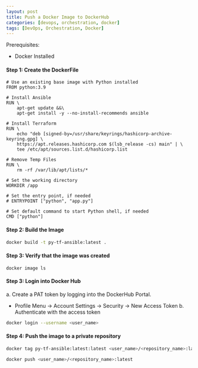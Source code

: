 ```yaml
---
layout: post
title: Push a Docker Image to DockerHub
categories: [devops, orchestration, docker]
tags: [DevOps, Orchestration, Docker]
---
```


Prerequisites:
- Docker Installed

#### Step 1: Create the DockerFile
```docker
# Use an existing base image with Python installed
FROM python:3.9

# Install Ansible
RUN \
    apt-get update &&\
    apt-get install -y --no-install-recommends ansible
    
# Install Terraform
RUN \
    echo "deb [signed-by=/usr/share/keyrings/hashicorp-archive-keyring.gpg] \
    https://apt.releases.hashicorp.com $(lsb_release -cs) main" | \
    tee /etc/apt/sources.list.d/hashicorp.list

# Remove Temp Files
RUN \
    rm -rf /var/lib/apt/lists/*

# Set the working directory
WORKDIR /app

# Set the entry point, if needed
# ENTRYPOINT ["python", "app.py"]

# Set default command to start Python shell, if needed
CMD ["python"]
```

#### Step 2: Build the Image
```bash
docker build -t py-tf-ansible:latest . 
```

#### Step 3: Verify that the image was created
```
docker image ls
```

#### Step 3: Login into Docker Hub
a. Create a PAT token by logging into the DockerHub Portal. 
 - Profile Menu -> Account Settings -> Security -> New Access Token
b. Authenticate with the access token
```bash
docker login --username <user_name>
```

#### Step 4: Push the image to a private repository
```bash
docker tag py-tf-ansible:latest:latest <user_name>/<repository_name>:latest

docker push <user_name>/<repository_name>:latest
```